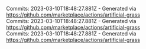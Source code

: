 Commits: 2023-03-10T18:48:27.881Z - Generated via https://github.com/marketplace/actions/artificial-grass
<br>
Commits: 2023-03-10T18:48:27.881Z - Generated via https://github.com/marketplace/actions/artificial-grass
<br>
Commits: 2023-03-10T18:48:27.881Z - Generated via https://github.com/marketplace/actions/artificial-grass
<br>
